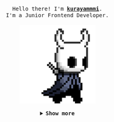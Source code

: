 <p align="center">
  <br>
  <samp>
    Hello there! I'm <b><a rel="nofollow noopener noreferrer" target="_blank" href="#">kurayammmi</a></b>.
    <br>I'm a Junior Frontend Developer.<br>

</samp>
  
  <br>
  <img src="https://raw.githubusercontent.com/TanZng/TanZng/master/assets/hollor_knight3.gif" width="200"/>

</p>


<!--  <p align="center"> 
<a href="https://www.linkedin.com/in/sulthannk/"><img alt="LinkedIn" src="https://img.shields.io/badge/-Sulthan_Mohaideen-blue?style=flat-square&logo=Linkedin&logoColor=white&link=https://www.linkedin.com/in/sulthannk/"></a>
<a href="https://twitter.com/SulthanNK"><img alt="Twitter" src="https://img.shields.io/badge/-SulthanNK-1ca0f1?style=flat-square&logo=twitter&logoColor=white&link=https://twitter.com/SulthanNK"></a>
<a href="https://dev.to/sulthannk"><img alt="Dev Community" src="https://img.shields.io/badge/-SulthanNK-black?style=flat-square&logo=dev.to&logoColor=white&link=https://dev.to/sulthannk"></a>
</p> -->


<details align="center">
 
  
<summary> <b> <samp> Show more </samp></b></summary>
<samp>

  

---------------------------------------------------------------------------------------------------------------------------------------------------------------------------------
## 🙋‍♂️ About Me

- 🔭 I’m currently working on **Some projects**

- 🌱 I’m currently learning **Javscript.**

- 👯 I’m looking to collaborate on **OpenSource Projects**

- 👨‍💻 All of my projects are available at **[My Portfolio](------)**

- 📫 How to reach me **someexampleofgmailName@gmail.com**

---------------------------------------------------------------------------------------------------------------------------------------------------------------------------------


## 🚀 Languages and Tools:

<p align="left"> 
    <a href="https://www.java.com" target="_blank"> <img src="https://img.icons8.com/color/48/000000/java-coffee-cup-logo.png"/> </a>
    <a href="https://reactjs.org/" target="_blank"> <img src="https://img.icons8.com/color/48/000000/react-native.png"/> </a>
alt="mongodb" width="48" height="48"/> </a> 
    <a href="https://firebase.google.com/" target="_blank"> <img src="https://img.icons8.com/color/48/000000/firebase.png"/> </a>  
    <a href="https://git-scm.com/" target="_blank"> <img src="https://img.icons8.com/color/48/000000/git.png"/> </a> 
</p>

-------------------------------------------------------------------------------------------------------------------------------------------------------------------------------




</samp>
</details>

